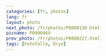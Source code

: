 ```yaml
---
categories: [fr, photos]
lang: fr
layout: photo
next_photo: /fr/photos/P0000130.html
picname: P0000464
prev_photo: /fr/photos/P0000227.html
tags: [Fotofalle, Oryx]
---
```

